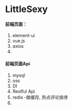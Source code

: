 # LittleSexy

#### 前端页面：
1. element-ui
2. vue.js
3. axios
4. 

#### 前端页面Api

1. mysql
2. oss
3. DI
4. Restful Api
5. redis -做缓存, 热点评论排序
6. 